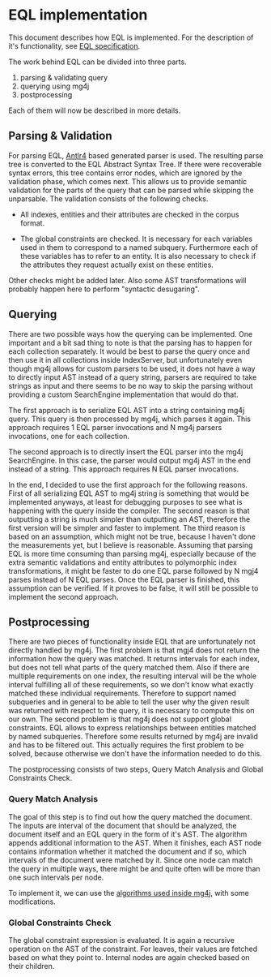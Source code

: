 # EQL implementation 
This document describes how EQL is implemented. For the description of it's functionality, see [EQL specification](./eql_spec.md). 

The work behind EQL can be divided into three parts.
1. parsing & validating query
2. querying using mg4j
3. postprocessing 

Each of them will now be described in more details.

## Parsing & Validation
For parsing EQL, [Antlr4](https://www.antlr.org/) based generated parser is used. The resulting parse tree is converted to the EQL Abstract Syntax Tree. If there were recoverable syntax errors, 
this tree contains error nodes, which are ignored by the validation phase, which comes next. This allows us to provide semantic validation for the parts of the query that can be parsed while skipping 
the unparsable. The validation consists of the following checks. 

* All indexes, entities and their attributes are checked in the corpus format.

* The global constraints are checked. It is necessary for each variables used in them to correspond to a named subquery. Furthermore each of these variables has to refer to an entity. 
It is also necessary to check if the attributes they request actually exist on these entities. 

Other checks might be added later. Also some AST transformations will probably happen here to perform "syntactic desugaring".  

## Querying
There are two possible ways how the querying can be implemented. One important and a bit sad thing to note is that the parsing has to happen for each collection separately. 
It would be best to parse the query once and then use it in all collections inside IndexServer, but unfortunately even though mg4j allows for custom parsers to be used, 
it does not have a way to directly input AST instead of a query string, parsers are required to take strings as input and there seems to be no way to skip the parsing without providing a
custom SearchEngine implementation that would do that.

The first approach is to serialize EQL AST into a string containing mg4j query. This query is then processed by mg4j, which parses it again. This approach requires 1 EQL parser invocations 
and N mg4j parsers invocations, one for each collection.

The second approach is to directly insert the EQL parser into the mg4j SearchEngine. In this case, the parser would output mg4j AST in the end instead of a string. 
This approach requires N EQL parser invocations.

In the end, I decided to use the first approach for the following reasons. First of all serializing EQL AST to mg4j string is something that would be implemented anyways, 
at least for debugging purposes to see what is happening with the query inside the compiler. The second reason is that outputting a string is much simpler than outputting an AST, therefore the
first version will be simpler and faster to implement. The third reason is based on an assumption, which might not be true, because I haven't done the measurements yet, but I believe is reasonable.
Assuming that parsing EQL is more time consuming than parsing mg4j, especially because of the extra semantic validations and entity attributes to polymorphic index transformations, 
it might be faster to do one EQL parse followed by N mgj4 parses instead of N EQL parses. Once the EQL parser is finished, this assumption can be verified. 
If it proves to be false, it will still be possible to implement the second approach.

## Postprocessing
There are two pieces of functionality inside EQL that are unfortunately not directly handled by mg4j. The first problem is that mgj4 does not return the information how the query was matched. 
It returns intervals for each index, but does not tell what parts of the query matched them. Also if there are multiple requirements on one index, the resulting interval will be the whole interval 
fulfilling all of these requirements, so we don't know what exactly matched these individual requirements. Therefore to support named subqueries and in general to be able to tell the user why the 
given result was returned with respect to the query, it is necessary to compute this on our own. The second problem is that mg4j does not support global constraints. EQL allows to express relationships 
between entities matched by named subqueries. Therefore some results returned by mg4j are invalid and has to be filtered out. This actually requires the first problem to be solved, because otherwise 
we don't have the information needed to do this. 

The postprocessing consists of two steps, Query Match Analysis and Global Constraints Check.

### Query Match Analysis
The goal of this step is to find out how the query matched the document. The inputs are interval of the document that should be analyzed, the document itself and an EQL query in the form of it's AST.
The algorithm appends additional information to the AST. When it finishes, each AST node contains information whether it matched the document and if so, which intervals of the document
were matched by it. Since one node can match the query in multiple ways, there might be and quite often will be more than one such intervals per node.

To implement it, we can use the [algorithms used inside mg4j](http://vigna.di.unimi.it/ftp/papers/EfficientAlgorithmsMinimalIntervalSemantics.pdf), with some modifications.

### Global Constraints Check
The global constraint expression is evaluated. It is again a recursive operation on the AST of the constraint. For leaves, their values are fetched based on what they point to. Internal nodes are again
checked based on their children.
 
  